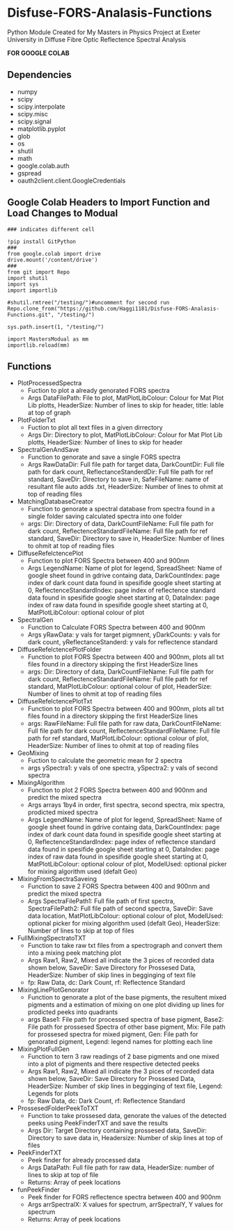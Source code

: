 # Disfuse-FORS-Analasis-Functions
Python Module Created for My Masters in Physics Project at Exeter University in Diffuse Fibre Optic Reflectence Spectral Analysis

**FOR GOOGLE COLAB**

## Dependencies

- numpy
- scipy
- scipy.interpolate
- scipy.misc
- scipy.signal
- matplotlib.pyplot
- glob
- os
- shutil
- math
- google.colab.auth
- gspread
- oauth2client.client.GoogleCredentials

## Google Colab Headers to Import Function and Load Changes to Modual
```
### indicates different cell

!pip install GitPython
###
from google.colab import drive
drive.mount('/content/drive')
###
from git import Repo
import shutil
import sys
import importlib

#shutil.rmtree("/testing/")#uncomment for second run
Repo.clone_from("https://github.com/Haggi1181/Disfuse-FORS-Analasis-Functions.git", "/testing/")

sys.path.insert(1, "/testing/")

import MastersModual as mm
importlib.reload(mm)
```

## Functions
- PlotProcessedSpectra
    - Fuction to plot a already genorated FORS spectra
    - Args DataFilePath: File to plot, MatPlotLibColour: Colour for Mat Plot Lib plotts, HeaderSize: Number of lines to skip for header, title: lable at top of graph
- PlotFolderTxt
    - Fuction to plot all text files in a given dirrectory
    - Args Dir: Directory to plot, MatPlotLibColour: Colour for Mat Plot Lib plotts, HeaderSize: Number of lines to skip for header
- SpectralGenAndSave
    - Function to genorate and save a single FORS spectra
    - Args RawDataDir: Full file path for target data, DarkCountDir: Full file path for dark count, ReflectanceStanderdDir: Full file path for ref standard, SaveDir: Directory to save in, SafeFileName: name of resultant file auto adds .txt, HeaderSize: Number of lines to ohmit at top of reading files
- MatchingDatabaseCreator
    - Function to genorate a spectral database from spectra found in a single folder saving calculated spectra into one folder
    - args: Dir: Directory of data, DarkCountFileName: Full file path for dark count, ReflectenceStandardFileName: Full file path for ref standard, SaveDir: Directory to save in, HeaderSize: Number of lines to ohmit at top of reading files
- DiffuseRefelctencePlot
    - Function to plot FORS Spectra between 400 and 900nm
    - Args LegendName: Name of plot for legend, SpreadSheet: Name of google sheet found in gdrive containg data, DarkCountIndex: page index of dark count data found in spesifide google sheet starting at 0, ReflectenceStandardIndex: page index of reflectence standard data found in spesifide google sheet starting at 0, DataIndex: page index of raw data found in spesifide google sheet starting at 0, MatPlotLibColour: optional colour of plot
- SpectralGen
    - Function to Calculate FORS Spectra between 400 and 900nm
    - Args yRawData: y vals for target pigmnent, yDarkCounts: y vals for dark count, yReflectanceStanderd: y vals for reflectence standard
- DiffuseRefelctencePlotFolder
    - Function to plot FORS Spectra between 400 and 900nm, plots all txt files found in a directory skipping the first HeaderSize lines
    - args: Dir: Directory of data, DarkCountFileName: Full file path for dark count, ReflectenceStandardFileName: Full file path for ref standard, MatPlotLibColour: optional colour of plot, HeaderSize: Number of lines to ohmit at top of reading files
- DiffuseRefelctencePlotTxt
    - Function to plot FORS Spectra between 400 and 900nm, plots all txt files found in a directory skipping the first HeaderSize lines
    - args: RawFileName: Full file path for raw data, DarkCountFileName: Full file path for dark count, ReflectenceStandardFileName: Full file path for ref standard, MatPlotLibColour: optional colour of plot, HeaderSize: Number of lines to ohmit at top of reading files
- GeoMixing
    - Fuction to calculate the geometric mean for 2 spectra
    - args ySpectra1: y vals of one spectra, ySpectra2: y vals of second spectra
- MixingAlgorithm
    - Function to plot 2 FORS Spectra between 400 and 900nm and predict the mixed spectra
    - Args arrays 1by4 in order, first spectra, second spectra, mix spectra, prodicted mixed spectra
    - Args LegendName: Name of plot for legend, SpreadSheet: Name of google sheet found in gdrive containg data, DarkCountIndex: page index of dark count data found in spesifide google sheet starting at 0, ReflectenceStandardIndex: page index of reflectence standard data found in spesifide google sheet starting at 0, DataIndex: page index of raw data found in spesifide google sheet starting at 0, MatPlotLibColour: optional colour of plot, ModelUsed: optional picker for mixing algorithm used (defalt Geo)
- MixingFromSpectraSaveing
    - Function to save 2 FORS Spectra between 400 and 900nm and predict the mixed spectra
    - Args SpectraFilePath1: Full file path of first spectra, SpectraFilePath2: Full file path of second spectra, SaveDir: Save data location, MatPlotLibColour: optional colour of plot, ModelUsed: optional picker for mixing algorithm used (defalt Geo), HeaderSize: Number of lines to skip at top of files
- FullMixingSpectratoTXT
    - Function to take raw txt files from a spectrograph and convert them into a mixing peek matching plot
    - Args Raw1, Raw2, Mixed all indicate the 3 pices of recorded data shown below, SaveDir: Save Directory for Prossesed Data, HeaderSize: Number of skip lines in begginging of text file
    - fp: Raw Data, dc: Dark Count, rf: Reflectence Standard
- MixingLinePlotGenorator
    - Function to genorate a plot of the base pigments, the resultent mixed pigments and a estimation of mixing on one plot dividing up lines for prodicted peeks into quadrants
    - args Base1: File path for processed spectra of base pigment, Base2: File path for prossesed Spectra of other base pigment, Mix: File path for prossesed spectra for mixed pigment, Gen: File path for genorated pigment, Legend: legend names for plotting each line
- MixingPlotFullGen
    - Function to tern 3 raw readings of 2 base pigments and one mixed into a plot of pigments and there respective detected peeks
    - Args Raw1, Raw2, Mixed all indicate the 3 pices of recorded data shown below, SaveDir: Save Directory for Prossesed Data, HeaderSize: Number of skip lines in begginging of text file, Legend: Legends for plots
    - fp: Raw Data, dc: Dark Count, rf: Reflectence Standard
- ProssesedFolderPeekToTXT
    - Function to take prossesed data, genorate the values of the detected peeks using PeekFinderTXT and save the results
    - Args Dir: Target Directory containing prossesed data, SaveDir: Directory to save data in, Headersize: Number of skip lines at top of files
- PeekFinderTXT
    - Peek finder for already processed data
    - Args DataPath: Full file path for raw data, HeaderSize: number of lines to skip at top of file
    - Returns: Array of peek locations
- funPeekFinder
    - Peek finder for FORS reflectence spectra between 400 and 900nm
    - Args arrSpectralX: X values for spectrum, arrSpectralY, Y values for spectrum
    - Returns: Array of peek locations